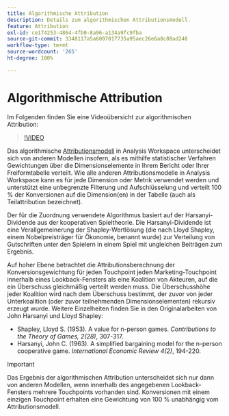 ```yaml
---
title: Algorithmische Attribution
description: Details zum algorithmischen Attributionsmodell.
feature: Attribution
exl-id: ce174253-4864-4fb0-8a96-a134a9fc9fba
source-git-commit: 3348117a5a6007017735a95aec26e6a8c88ad248
workflow-type: tm+mt
source-wordcount: '265'
ht-degree: 100%

---
```


# Algorithmische Attribution

Im Folgenden finden Sie eine Videoübersicht zur algorithmischen Attribution:

>[!VIDEO](https://video.tv.adobe.com/v/36205/?quality=12)

Das algorithmische [Attributionsmodell](models.md) in Analysis Workspace unterscheidet sich von anderen Modellen insofern, als es mithilfe statistischer Verfahren Gewichtungen über die Dimensionselemente in Ihrem Bericht oder Ihrer Freiformtabelle verteilt. Wie alle anderen Attributionsmodelle in Analysis Workspace kann es für jede Dimension oder Metrik verwendet werden und unterstützt eine unbegrenzte Filterung und Aufschlüsselung und verteilt 100 % der Konversionen auf die Dimension(en) in der Tabelle (auch als Teilattribution bezeichnet).

Der für die Zuordnung verwendete Algorithmus basiert auf der Harsanyi-Dividende aus der kooperativen Spieltheorie. Die Harsanyi-Dividende ist eine Verallgemeinerung der Shapley-Wertlösung (die nach Lloyd Shapley, einem Nobelpreisträger für Ökonomie, benannt wurde) zur Verteilung von Gutschriften unter den Spielern in einem Spiel mit ungleichen Beiträgen zum Ergebnis.

Auf hoher Ebene betrachtet die Attributionsberechnung der Konversionsgewichtung für jeden Touchpoint jeden Marketing-Touchpoint innerhalb eines Lookback-Fensters als eine Koalition von Akteuren, auf die ein Überschuss gleichmäßig verteilt werden muss. Die Überschusshöhe jeder Koalition wird nach dem Überschuss bestimmt, der zuvor von jeder Unterkoalition (oder zuvor teilnehmenden Dimensionselementen) rekursiv erzeugt wurde. Weitere Einzelheiten finden Sie in den Originalarbeiten von John Harsanyi und Lloyd Shapley:

* Shapley, Lloyd S. (1953). A value for n-person games. *Contributions to the Theory of Games, 2(28)*, 307-317.
* Harsanyi, John C. (1963). A simplified bargaining model for the n-person cooperative game. *International Economic Review 4(2)*, 194-220.

>[!IMPORTANT]
>
>Das Ergebnis der algorithmischen Attribution unterscheidet sich nur dann von anderen Modellen, wenn innerhalb des angegebenen Lookback-Fensters mehrere Touchpoints vorhanden sind. Konversionen mit einem einzigen Touchpoint erhalten eine Gewichtung von 100 % unabhängig vom Attributionsmodell.
